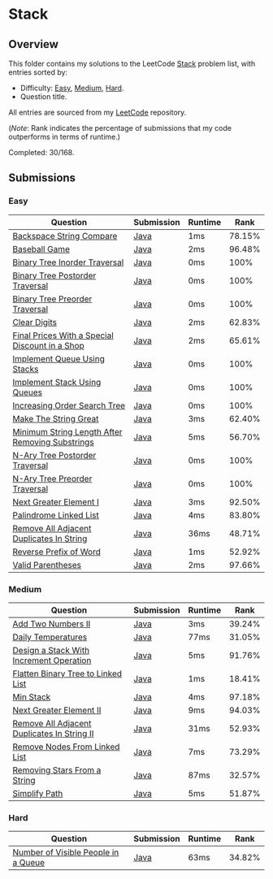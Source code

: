 # Stack

## Overview
This folder contains my solutions to the LeetCode [Stack](https://leetcode.com/problem-list/stack/) problem list,
with entries sorted by:
- Difficulty: [Easy](#easy), [Medium](#medium), [Hard](#hard).
- Question title.

All entries are sourced from my [LeetCode](https://github.com/shumarb/leetcode) repository.

(*Note*: Rank indicates the percentage of submissions that my code outperforms in terms of runtime.)

Completed: 30/168.

## Submissions
### Easy
| Question                                                                                                                                      | Submission                                                                                                             | Runtime | Rank   |
|-----------------------------------------------------------------------------------------------------------------------------------------------|------------------------------------------------------------------------------------------------------------------------|---------|--------|
| [Backspace String Compare](https://leetcode.com/problems/backspace-string-compare/description/)                                               | [Java](https://github.com/shumarb/leetcode/blob/main/submissions/java/BackspaceStringCompare.java)                     | 1ms     | 78.15% |
| [Baseball Game](https://leetcode.com/problems/baseball-game/description/)                                                                     | [Java](https://github.com/shumarb/leetcode/blob/main/submissions/java/BaseballGame.java)                               | 2ms     | 96.48% |
| [Binary Tree Inorder Traversal](https://leetcode.com/problems/binary-tree-inorder-traversal/description/)                                     | [Java](https://github.com/shumarb/leetcode/blob/main/submissions/java/BinaryTreeInorderTraversal.java)                 | 0ms     | 100%   |
| [Binary Tree Postorder Traversal](https://leetcode.com/problems/binary-tree-postorder-traversal/description/)                                 | [Java](https://github.com/shumarb/leetcode/blob/main/submissions/java/BinaryTreePostorderTraversal.java)               | 0ms     | 100%   |
| [Binary Tree Preorder Traversal](https://leetcode.com/problems/binary-tree-preorder-traversal/description/)                                   | [Java](https://github.com/shumarb/leetcode/blob/main/submissions/java/BinaryTreePreorderTraversal.java)                | 0ms     | 100%   |
| [Clear Digits](https://leetcode.com/problems/clear-digits/description/)                                                                       | [Java](https://github.com/shumarb/leetcode/blob/main/submissions/java/ClearDigits.java)                                | 2ms     | 62.83% |
| [Final Prices With a Special Discount in a Shop](https://leetcode.com/problems/final-prices-with-a-special-discount-in-a-shop/description/)   | [Java](https://github.com/shumarb/leetcode/blob/main/submissions/java/FinalPricesWithASpecialDiscountInAShop.java)     | 2ms     | 65.61% |
| [Implement Queue Using Stacks](https://leetcode.com/problems/implement-queue-using-stacks/description/)                                       | [Java](https://github.com/shumarb/leetcode/blob/main/submissions/java/ImplementQueueUsingStacks.java)                  | 0ms     | 100%   |
| [Implement Stack Using Queues](https://leetcode.com/problems/implement-stack-using-queues/description/)                                       | [Java](https://github.com/shumarb/leetcode/blob/main/submissions/java/ImplementStackUsingQueues.java)                  | 0ms     | 100%   |
| [Increasing Order Search Tree](https://leetcode.com/problems/increasing-order-search-tree/description/)                                       | [Java](https://github.com/shumarb/leetcode/blob/main/submissions/java/IncreasingOrderSearchTree.java)                  | 0ms     | 100%   |
| [Make The String Great](https://leetcode.com/problems/make-the-string-great/description/)                                                     | [Java](https://github.com/shumarb/leetcode/blob/main/submissions/java/MakeTheStringGreat.java)                         | 3ms     | 62.40% |
| [Minimum String Length After Removing Substrings](https://leetcode.com/problems/minimum-string-length-after-removing-substrings/description/) | [Java](https://github.com/shumarb/leetcode/blob/main/submissions/java/MinimumStringLengthAfterRemovingSubstrings.java) | 5ms     | 56.70% |
| [N-Ary Tree Postorder Traversal](https://leetcode.com/problems/n-ary-tree-postorder-traversal/description/)                                   | [Java](https://github.com/shumarb/leetcode/blob/main/submissions/java/NAryTreePostOrderTraversal.java)                 | 0ms     | 100%   |
| [N-Ary Tree Preorder Traversal](https://leetcode.com/problems/n-ary-tree-preorder-traversal/description/)                                     | [Java](https://github.com/shumarb/leetcode/blob/main/submissions/java/NAryTreePreOrderTraversal.java)                  | 0ms     | 100%   |
| [Next Greater Element I](https://leetcode.com/problems/next-greater-element-i/description/)                                                   | [Java](https://github.com/shumarb/leetcode/blob/main/submissions/java/NextGreaterElementOne.java)                      | 3ms     | 92.50% |
| [Palindrome Linked List](https://leetcode.com/problems/palindrome-linked-list/description/)                                                   | [Java](https://github.com/shumarb/leetcode/blob/main/submissions/java/PalindromeLinkedList.java)                       | 4ms     | 83.80% |
| [Remove All Adjacent Duplicates In String](https://leetcode.com/problems/remove-all-adjacent-duplicates-in-string/description/)               | [Java](https://github.com/shumarb/leetcode/blob/main/submissions/java/RemoveAllAdjacentDuplicatesInString.java)        | 36ms    | 48.71% |
| [Reverse Prefix of Word](https://leetcode.com/problems/reverse-prefix-of-word/description/)                                                   | [Java](https://github.com/shumarb/leetcode/blob/main/submissions/java/ReversePrefixOfWord..java)                       | 1ms     | 52.92% |
| [Valid Parentheses](https://leetcode.com/problems/valid-parentheses/description/)                                                             | [Java](https://github.com/shumarb/leetcode/blob/main/submissions/java/ValidParentheses.java)                           | 2ms     | 97.66% |

### Medium
| Question                                                                                                                              | Submission                                                                                                         | Runtime | Rank   |
|---------------------------------------------------------------------------------------------------------------------------------------|--------------------------------------------------------------------------------------------------------------------|---------|--------|
| [Add Two Numbers II](https://leetcode.com/problems/add-two-numbers-ii/description/)                                                   | [Java](https://github.com/shumarb/leetcode/blob/main/submissions/java/AddTwoNumbersTwo.java)                       | 3ms     | 39.24% |
| [Daily Temperatures](https://leetcode.com/problems/daily-temperatures/description/)                                                   | [Java](https://github.com/shumarb/leetcode/blob/main/submissions/java/DailyTemperatures.java)                      | 77ms    | 31.05% |
| [Design a Stack With Increment Operation](https://leetcode.com/problems/design-a-stack-with-increment-operation/description/)         | [Java](https://github.com/shumarb/leetcode/blob/main/submissions/java/CustomStack.java)                            | 5ms     | 91.76% |
| [Flatten Binary Tree to Linked List](https://leetcode.com/problems/flatten-binary-tree-to-linked-list/description/)                   | [Java](https://github.com/shumarb/leetcode/blob/main/submissions/java/FlattenBinaryTreeToLinkedList.java)          | 1ms     | 18.41% |
| [Min Stack](https://leetcode.com/problems/min-stack/description/)                                                                     | [Java](https://github.com/shumarb/leetcode/blob/main/submissions/java/MinStack.java)                               | 4ms     | 97.18% |
| [Next Greater Element II](https://leetcode.com/problems/next-greater-element-ii/description/)                                         | [Java](https://github.com/shumarb/leetcode/blob/main/submissions/java/NextGreaterElementTwo.java)                  | 9ms     | 94.03% |
| [Remove All Adjacent Duplicates In String II](https://leetcode.com/problems/remove-all-adjacent-duplicates-in-string-ii/description/) | [Java](https://github.com/shumarb/leetcode/blob/main/submissions/java/RemoveAllAdjacentDuplicatesInStringTwo.java) | 31ms    | 52.93% |
| [Remove Nodes From Linked List](https://leetcode.com/problems/remove-nodes-from-linked-list/description/)                             | [Java](https://github.com/shumarb/leetcode/blob/main/submissions/java/RemoveNodesFromLinkedList.java)              | 7ms     | 73.29% |
| [Removing Stars From a String](https://leetcode.com/problems/removing-stars-from-a-string/description/)                               | [Java](https://github.com/shumarb/leetcode/blob/main/submissions/java/RemovingStarsFromAString.java)               | 87ms    | 32.57% |
| [Simplify Path](https://leetcode.com/problems/simplify-path/description/)                                                             | [Java](https://github.com/shumarb/leetcode/blob/main/submissions/java/SimplifyPath.java)                           | 5ms     | 51.87% |

### Hard
| Question                                                                                                              | Submission                                                                                                | Runtime | Rank   |
|-----------------------------------------------------------------------------------------------------------------------|-----------------------------------------------------------------------------------------------------------|---------|--------|
| [Number of Visible People in a Queue](https://leetcode.com/problems/number-of-visible-people-in-a-queue/description/) | [Java](https://github.com/shumarb/leetcode/blob/main/submissions/java/NumberOfVisiblePeopleInAQueue.java) | 63ms    | 34.82% |
